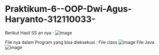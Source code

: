 # Praktikum-6--OOP-Dwi-Agus-Haryanto-312110033-


Berikut Hasil SS an nya :
![image](https://user-images.githubusercontent.com/31887335/204809256-7881d2e3-7590-4594-bcd0-1a23b9e69752.png)










File nya dalam Program yang bisa dieksekusi :
File class
![image](https://user-images.githubusercontent.com/31887335/204809633-fd61521c-d7cb-41ea-b97b-443671fe5911.png)
File Java
![image](https://user-images.githubusercontent.com/31887335/204810179-30b0d0e5-8925-44e2-86d9-88c026242657.png)
